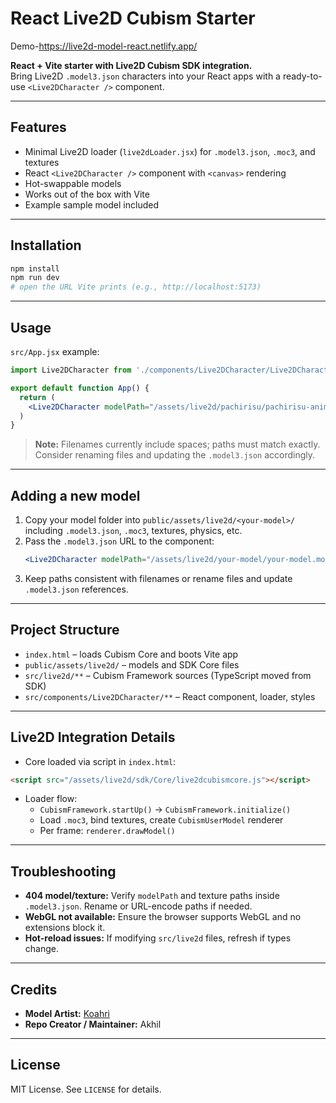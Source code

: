 # React Live2D Cubism Starter

Demo-https://live2d-model-react.netlify.app/

**React + Vite starter with Live2D Cubism SDK integration.**  
Bring Live2D `.model3.json` characters into your React apps with a ready-to-use `<Live2DCharacter />` component.

---

## Features

- Minimal Live2D loader (`live2dLoader.jsx`) for `.model3.json`, `.moc3`, and textures
- React `<Live2DCharacter />` component with `<canvas>` rendering
- Hot-swappable models
- Works out of the box with Vite
- Example sample model included

---

## Installation

```bash
npm install
npm run dev
# open the URL Vite prints (e.g., http://localhost:5173)
```

---

## Usage

`src/App.jsx` example:

```jsx
import Live2DCharacter from './components/Live2DCharacter/Live2DCharacter.jsx'

export default function App() {
  return (
    <Live2DCharacter modelPath="/assets/live2d/pachirisu/pachirisu-anime-girl-top-half.model3.json" />
  )
}
```

> **Note:** Filenames currently include spaces; paths must match exactly. Consider renaming files and updating the `.model3.json` accordingly.

---

## Adding a new model

1. Copy your model folder into `public/assets/live2d/<your-model>/` including `.model3.json`, `.moc3`, textures, physics, etc.
2. Pass the `.model3.json` URL to the component:
   ```jsx
   <Live2DCharacter modelPath="/assets/live2d/your-model/your-model.model3.json" />
   ```
3. Keep paths consistent with filenames or rename files and update `.model3.json` references.

---

## Project Structure

- `index.html` – loads Cubism Core and boots Vite app
- `public/assets/live2d/` – models and SDK Core files
- `src/live2d/**` – Cubism Framework sources (TypeScript moved from SDK)
- `src/components/Live2DCharacter/**` – React component, loader, styles

---

## Live2D Integration Details

- Core loaded via script in `index.html`:

```html
<script src="/assets/live2d/sdk/Core/live2dcubismcore.js"></script>
```

- Loader flow:
  - `CubismFramework.startUp()` → `CubismFramework.initialize()`
  - Load `.moc3`, bind textures, create `CubismUserModel` renderer
  - Per frame: `renderer.drawModel()`

---

## Troubleshooting

- **404 model/texture:** Verify `modelPath` and texture paths inside `.model3.json`. Rename or URL-encode paths if needed.  
- **WebGL not available:** Ensure the browser supports WebGL and no extensions block it.  
- **Hot-reload issues:** If modifying `src/live2d` files, refresh if types change.

---

## Credits

- **Model Artist:** [Koahri](https://twitter.com/koahri1)  
- **Repo Creator / Maintainer:** Akhil

---

## License

MIT License. See `LICENSE` for details.
